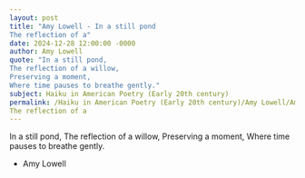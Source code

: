 ```yaml
---
layout: post
title: "Amy Lowell - In a still pond
The reflection of a"
date: 2024-12-28 12:00:00 -0000
author: Amy Lowell
quote: "In a still pond,
The reflection of a willow,
Preserving a moment,
Where time pauses to breathe gently."
subject: Haiku in American Poetry (Early 20th century)
permalink: /Haiku in American Poetry (Early 20th century)/Amy Lowell/Amy Lowell - In a still pond
The reflection of a
---
```


In a still pond,
The reflection of a willow,
Preserving a moment,
Where time pauses to breathe gently.

- Amy Lowell
